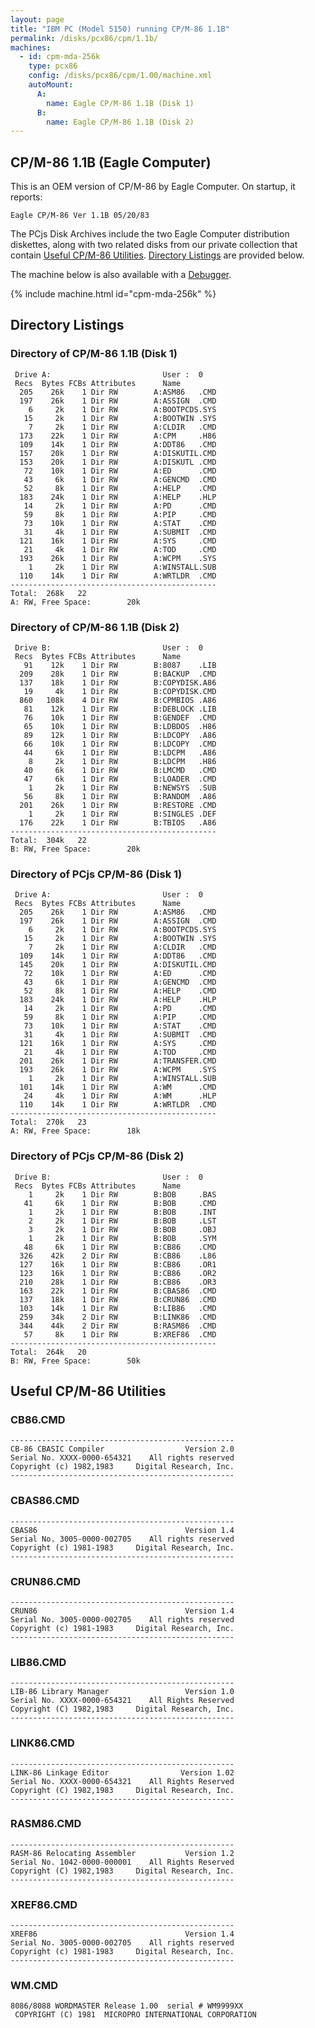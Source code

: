 ```yaml
---
layout: page
title: "IBM PC (Model 5150) running CP/M-86 1.1B"
permalink: /disks/pcx86/cpm/1.1b/
machines:
  - id: cpm-mda-256k
    type: pcx86
    config: /disks/pcx86/cpm/1.00/machine.xml
    autoMount:
      A:
        name: Eagle CP/M-86 1.1B (Disk 1)
      B:
        name: Eagle CP/M-86 1.1B (Disk 2)
---
```


CP/M-86 1.1B (Eagle Computer)
-----------------------------

This is an OEM version of CP/M-86 by Eagle Computer.  On startup, it reports:

	Eagle CP/M-86 Ver 1.1B 05/20/83                                                 

The PCjs Disk Archives include the two Eagle Computer distribution diskettes, along with two related disks from our
private collection that contain [Useful CP/M-86 Utilities](#useful-cpm-86-utilities).  [Directory Listings](#directory-listings)
are provided below.

The machine below is also available with a [Debugger](debugger/).

{% include machine.html id="cpm-mda-256k" %}

Directory Listings
------------------

### Directory of CP/M-86 1.1B (Disk 1)

	 Drive A:                         User :  0                                     
	 Recs  Bytes FCBs Attributes      Name                                          
	  205    26k    1 Dir RW        A:ASM86   .CMD                                  
	  197    26k    1 Dir RW        A:ASSIGN  .CMD                                  
	    6     2k    1 Dir RW        A:BOOTPCDS.SYS                                  
	   15     2k    1 Dir RW        A:BOOTWIN .SYS                                  
	    7     2k    1 Dir RW        A:CLDIR   .CMD                                  
	  173    22k    1 Dir RW        A:CPM     .H86                                  
	  109    14k    1 Dir RW        A:DDT86   .CMD                                  
	  157    20k    1 Dir RW        A:DISKUTIL.CMD                                  
	  153    20k    1 Dir RW        A:DISKUTL .CMD                                  
	   72    10k    1 Dir RW        A:ED      .CMD                                  
	   43     6k    1 Dir RW        A:GENCMD  .CMD                                  
	   52     8k    1 Dir RW        A:HELP    .CMD                                  
	  183    24k    1 Dir RW        A:HELP    .HLP                                  
	   14     2k    1 Dir RW        A:PD      .CMD                                  
	   59     8k    1 Dir RW        A:PIP     .CMD                                  
	   73    10k    1 Dir RW        A:STAT    .CMD                                  
	   31     4k    1 Dir RW        A:SUBMIT  .CMD                                  
	  121    16k    1 Dir RW        A:SYS     .CMD                                  
	   21     4k    1 Dir RW        A:TOD     .CMD                                  
	  193    26k    1 Dir RW        A:WCPM    .SYS                                  
	    1     2k    1 Dir RW        A:WINSTALL.SUB                                  
	  110    14k    1 Dir RW        A:WRTLDR  .CMD                                  
	----------------------------------------------                                  
	Total:  268k   22                                                               
	A: RW, Free Space:        20k                                                   

### Directory of CP/M-86 1.1B (Disk 2)

	 Drive B:                         User :  0                                     
	 Recs  Bytes FCBs Attributes      Name                                          
	   91    12k    1 Dir RW        B:8087    .LIB                                  
	  209    28k    1 Dir RW        B:BACKUP  .CMD                                  
	  137    18k    1 Dir RW        B:COPYDISK.A86                                  
	   19     4k    1 Dir RW        B:COPYDISK.CMD                                  
	  860   108k    4 Dir RW        B:CPMBIOS .A86                                  
	   81    12k    1 Dir RW        B:DEBLOCK .LIB                                  
	   76    10k    1 Dir RW        B:GENDEF  .CMD                                  
	   65    10k    1 Dir RW        B:LDBDOS  .H86                                  
	   89    12k    1 Dir RW        B:LDCOPY  .A86                                  
	   66    10k    1 Dir RW        B:LDCOPY  .CMD                                  
	   44     6k    1 Dir RW        B:LDCPM   .A86                                  
	    8     2k    1 Dir RW        B:LDCPM   .H86                                  
	   40     6k    1 Dir RW        B:LMCMD   .CMD                                  
	   47     6k    1 Dir RW        B:LOADER  .CMD                                  
	    1     2k    1 Dir RW        B:NEWSYS  .SUB                                  
	   56     8k    1 Dir RW        B:RANDOM  .A86                                  
	  201    26k    1 Dir RW        B:RESTORE .CMD                                  
	    1     2k    1 Dir RW        B:SINGLES .DEF                                  
	  176    22k    1 Dir RW        B:TBIOS   .A86                                  
	----------------------------------------------                                  
	Total:  304k   22                                                               
	B: RW, Free Space:        20k                                                   

### Directory of PCjs CP/M-86 (Disk 1)

	 Drive A:                         User :  0                                     
	 Recs  Bytes FCBs Attributes      Name                                          
	  205    26k    1 Dir RW        A:ASM86   .CMD                                  
	  197    26k    1 Dir RW        A:ASSIGN  .CMD                                  
	    6     2k    1 Dir RW        A:BOOTPCDS.SYS                                  
	   15     2k    1 Dir RW        A:BOOTWIN .SYS                                  
	    7     2k    1 Dir RW        A:CLDIR   .CMD                                  
	  109    14k    1 Dir RW        A:DDT86   .CMD                                  
	  145    20k    1 Dir RW        A:DISKUTIL.CMD                                  
	   72    10k    1 Dir RW        A:ED      .CMD                                  
	   43     6k    1 Dir RW        A:GENCMD  .CMD                                  
	   52     8k    1 Dir RW        A:HELP    .CMD                                  
	  183    24k    1 Dir RW        A:HELP    .HLP                                  
	   14     2k    1 Dir RW        A:PD      .CMD                                  
	   59     8k    1 Dir RW        A:PIP     .CMD                                  
	   73    10k    1 Dir RW        A:STAT    .CMD                                  
	   31     4k    1 Dir RW        A:SUBMIT  .CMD                                  
	  121    16k    1 Dir RW        A:SYS     .CMD                                  
	   21     4k    1 Dir RW        A:TOD     .CMD                                  
	  201    26k    1 Dir RW        A:TRANSFER.CMD                                  
	  193    26k    1 Dir RW        A:WCPM    .SYS                                  
	    1     2k    1 Dir RW        A:WINSTALL.SUB                                  
	  101    14k    1 Dir RW        A:WM      .CMD                                  
	   24     4k    1 Dir RW        A:WM      .HLP                                  
	  110    14k    1 Dir RW        A:WRTLDR  .CMD                                  
	----------------------------------------------                                  
	Total:  270k   23                                                               
	A: RW, Free Space:        18k                                                   

### Directory of PCjs CP/M-86 (Disk 2)

	 Drive B:                         User :  0                                     
	 Recs  Bytes FCBs Attributes      Name                                          
	    1     2k    1 Dir RW        B:BOB     .BAS                                  
	   41     6k    1 Dir RW        B:BOB     .CMD                                  
	    1     2k    1 Dir RW        B:BOB     .INT                                  
	    2     2k    1 Dir RW        B:BOB     .LST                                  
	    3     2k    1 Dir RW        B:BOB     .OBJ                                  
	    1     2k    1 Dir RW        B:BOB     .SYM                                  
	   48     6k    1 Dir RW        B:CB86    .CMD                                  
	  326    42k    2 Dir RW        B:CB86    .L86                                  
	  127    16k    1 Dir RW        B:CB86    .OR1                                  
	  123    16k    1 Dir RW        B:CB86    .OR2                                  
	  210    28k    1 Dir RW        B:CB86    .OR3                                  
	  163    22k    1 Dir RW        B:CBAS86  .CMD                                  
	  137    18k    1 Dir RW        B:CRUN86  .CMD                                  
	  103    14k    1 Dir RW        B:LIB86   .CMD                                  
	  259    34k    2 Dir RW        B:LINK86  .CMD                                  
	  344    44k    2 Dir RW        B:RASM86  .CMD                                  
	   57     8k    1 Dir RW        B:XREF86  .CMD                                  
	----------------------------------------------                                  
	Total:  264k   20                                                               
	B: RW, Free Space:        50k                                                   

Useful CP/M-86 Utilities
------------------------

### CB86.CMD

	--------------------------------------------------                              
	CB-86 CBASIC Compiler                  Version 2.0                              
	Serial No. XXXX-0000-654321    All rights reserved                              
	Copyright (c) 1982,1983     Digital Research, Inc.                              
	--------------------------------------------------                              

### CBAS86.CMD

	--------------------------------------------------                              
	CBAS86                                 Version 1.4                              
	Serial No. 3005-0000-002705    All rights reserved                              
	Copyright (c) 1981-1983     Digital Research, Inc.                              
	--------------------------------------------------                              

### CRUN86.CMD

	--------------------------------------------------                              
	CRUN86                                 Version 1.4                              
	Serial No. 3005-0000-002705    All rights reserved                              
	Copyright (c) 1981-1983     Digital Research, Inc.                              
	--------------------------------------------------                              
	
### LIB86.CMD

	--------------------------------------------------                              
	LIB-86 Library Manager                 Version 1.0                              
	Serial No. XXXX-0000-654321    All Rights Reserved                              
	Copyright (C) 1982,1983     Digital Research, Inc.                              
	--------------------------------------------------                              
                                                                                
### LINK86.CMD

	--------------------------------------------------                              
	LINK-86 Linkage Editor                Version 1.02                              
	Serial No. XXXX-0000-654321    All Rights Reserved                              
	Copyright (C) 1982,1983     Digital Research, Inc.                              
	--------------------------------------------------                              

### RASM86.CMD

	--------------------------------------------------                              
	RASM-86 Relocating Assembler           Version 1.2                              
	Serial No. 1042-0000-000001    All Rights Reserved                              
	Copyright (C) 1982,1983     Digital Research, Inc.                              
	--------------------------------------------------                              

### XREF86.CMD

	--------------------------------------------------                              
	XREF86                                 Version 1.4                              
	Serial No. 3005-0000-002705    All rights reserved                              
	Copyright (c) 1981-1983     Digital Research, Inc.                              
	--------------------------------------------------                              

### WM.CMD

	8086/8088 WORDMASTER Release 1.00  serial # WM9999XX                            
	 COPYRIGHT (C) 1981  MICROPRO INTERNATIONAL CORPORATION                         

